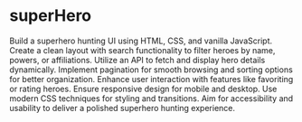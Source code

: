 # superHero

Build a superhero hunting UI using HTML, CSS, and vanilla JavaScript. Create a clean layout with search functionality to filter heroes by name, powers, or affiliations. Utilize an API to fetch and display hero details dynamically. Implement pagination for smooth browsing and sorting options for better organization. Enhance user interaction with features like favoriting or rating heroes. Ensure responsive design for mobile and desktop. Use modern CSS techniques for styling and transitions. Aim for accessibility and usability to deliver a polished superhero hunting experience.
